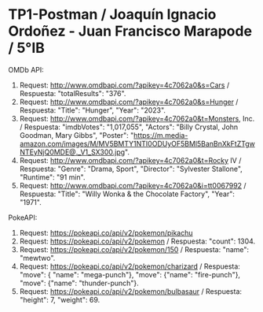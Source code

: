 # TP1-Postman / Joaquín Ignacio Ordoñez - Juan Francisco Marapode / 5°IB

OMDb API: 
1. Request: http://www.omdbapi.com/?apikey=4c7062a0&s=Cars / Respuesta: "totalResults": "376".
2. Request: http://www.omdbapi.com/?apikey=4c7062a0&s=Hunger / Respuesta: "Title": "Hunger", "Year": "2023".
3. Request: http://www.omdbapi.com/?apikey=4c7062a0&t=Monsters, Inc. / Respuesta: "imdbVotes": "1,017,055", "Actors": "Billy Crystal, John Goodman, Mary Gibbs", "Poster": "https://m.media-amazon.com/images/M/MV5BMTY1NTI0ODUyOF5BMl5BanBnXkFtZTgwNTEyNjQ0MDE@._V1_SX300.jpg".
4. Request: http://www.omdbapi.com/?apikey=4c7062a0&t=Rocky IV / Respuesta: "Genre": "Drama, Sport", "Director": "Sylvester Stallone", "Runtime": "91 min".
5. Request: http://www.omdbapi.com/?apikey=4c7062a0&i=tt0067992 / Respuesta: "Title": "Willy Wonka & the Chocolate Factory", "Year": "1971".

PokeAPI:
1. Request: https://pokeapi.co/api/v2/pokemon/pikachu
2. Request: https://pokeapi.co/api/v2/pokemon / Respuesta: "count": 1304.
3. Request: https://pokeapi.co/api/v2/pokemon/150 / Respuesta: "name": "mewtwo".
4. Request: https://pokeapi.co/api/v2/pokemon/charizard / Respuesta: "move": { "name": "mega-punch"}, "move": {"name": "fire-punch"}, "move": {"name": "thunder-punch"}.
5. Request: https://pokeapi.co/api/v2/pokemon/bulbasaur / Respuesta: "height": 7, "weight": 69.
